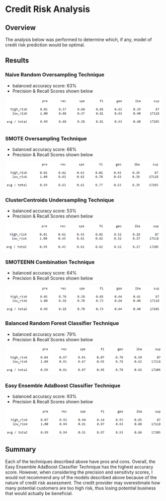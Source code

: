 # Credit Risk Analysis

##  Overview
The analysis below was performed to determine which, if any, model of credit risk prediction would be optimal.

## Results

### Naive Random Oversampling Technique
* balanced accuracy score: 63%
* Precision & Recall Scores shown below

![This is an image](https://github.com/mmstrouth/Credit_Risk_Analysis/blob/59389b521e8a9b49c63764667edd49a76e10d7a9/Resources/RandomOverSampler.png)


### SMOTE Oversampling Technique
* balanced accuracy score: 66%
* Precision & Recall Scores shown below

![This is an image](https://github.com/mmstrouth/Credit_Risk_Analysis/blob/59389b521e8a9b49c63764667edd49a76e10d7a9/Resources/SMOTE.png)


### ClusterCentroids Undersampling Technique
* balanced accuracy score: 53%
* Precision & Recall Scores shown below

![This is an image](https://github.com/mmstrouth/Credit_Risk_Analysis/blob/59389b521e8a9b49c63764667edd49a76e10d7a9/Resources/ClusterCentroids.png)

### SMOTEENN Combination Technique
* balanced accuracy score: 64%
* Precision & Recall Scores shown below

![This is an image](https://github.com/mmstrouth/Credit_Risk_Analysis/blob/59389b521e8a9b49c63764667edd49a76e10d7a9/Resources/SMOTEENN.png)

### Balanced Random Forest Classifier Technique
* balanced accuracy score: 79%
* Precision & Recall Scores shown below

![This is an image](https://github.com/mmstrouth/Credit_Risk_Analysis/blob/59389b521e8a9b49c63764667edd49a76e10d7a9/Resources/BalancedRandomForestClassifier.png)

### Easy Ensemble AdaBoost Classifier Technique
* balanced accuracy score: 93%
* Precision & Recall Scores shown below

![This is an image](https://github.com/mmstrouth/Credit_Risk_Analysis/blob/59389b521e8a9b49c63764667edd49a76e10d7a9/Resources/EasyEnsembleClassifier.png)

## Summary
Each of the techniques described above have pros and cons. Overall, the Easy Ensemble AdaBoost Classifier Technique has the highest accuracy score. However, when considering the precision and sensitivty scores, I would not recommend any of the models described above because of the nature of credit risk assessment. The credit provider may overestimate how many potential customers are too high risk, thus losing potential business that would actually be beneficial.  
